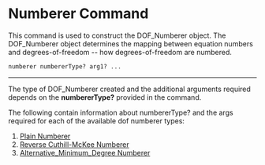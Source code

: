 # Numberer Command

<p>This command is used to construct the DOF_Numberer object. The
DOF_Numberer object determines the mapping between equation numbers and
degrees-of-freedom -- how degrees-of-freedom are numbered.</p>

```tcl
numberer numbererType? arg1? ...
```
<hr />
<p>The type of DOF_Numberer created and the additional arguments
required depends on the <strong>numbererType?</strong> provided in the
command.</p>
<p>The following contain information about numbererType? and the args
required for each of the available dof numberer types:</p>
<ol>
<li><a href="Plain_Numberer" title="wikilink">Plain Numberer</a></li>
<li><a href="RCM_Numberer" title="wikilink"> Reverse Cuthill-McKee
Numberer</a></li>
<li><a href="AMD_Numberer" title="wikilink"> Alternative_Minimum_Degree
Numberer</a></li>
</ol>
